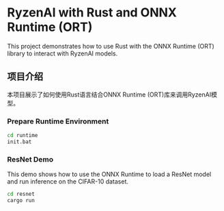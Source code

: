 # RyzenAI with Rust and ONNX Runtime (ORT)

This project demonstrates how to use Rust with the ONNX Runtime (ORT) library to interact with RyzenAI models.

## 项目介绍

本项目展示了如何使用Rust语言结合ONNX Runtime (ORT)库来调用RyzenAI模型。


### Prepare Runtime Environment
```sh
cd runtime
init.bat
```

### ResNet Demo
This demo shows how to use the ONNX Runtime to load a ResNet model and run inference on the CIFAR-10 dataset.
```sh
cd resnet
cargo run
```